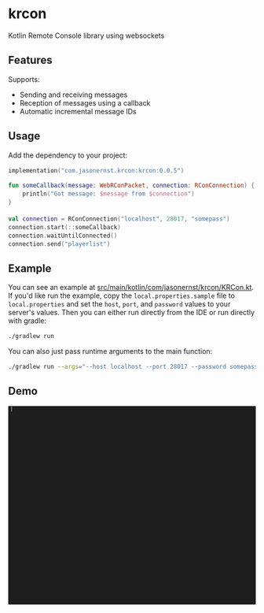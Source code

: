 # krcon
Kotlin Remote Console library using websockets

## Features
Supports:
- Sending and receiving messages
- Reception of messages using a callback
- Automatic incremental message IDs

## Usage
Add the dependency to your project:
```kotlin
implementation("com.jasonernst.krcon:krcon:0.0.5")

```
```kotlin
fun someCallback(message: WebRConPacket, connection: RConConnection) {
    println("Got message: $message from $connection")
}

val connection = RConConnection("localhost", 28017, "somepass")
connection.start(::someCallback)
connection.waitUntilConnected()
connection.send("playerlist")
```

## Example
You can see an example at [src/main/kotlin/com/jasonernst/krcon/KRCon.kt](src/main/kotlin/com/jasonernst/krcon/KRCon.kt).
If you'd like run the example, copy the `local.properties.sample` file to `local.properties` and set the `host`, `port`, 
and `password` values to your server's values. Then you can either run directly from the IDE
or run directly with gradle:
```bash
./gradlew run
```

You can also just pass runtime arguments to the main function:
```bash
./gradlew run --args="--host localhost --port 28017 --password somepass"
```

## Demo
![Alt Text](demo.gif)

